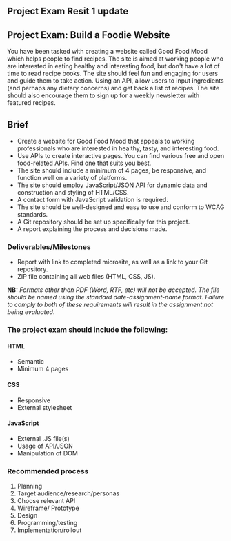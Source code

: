 ## Project Exam Resit 1 update

## Project Exam: Build a Foodie Website
You have been tasked with creating a website called Good Food Mood which helps people to find recipes. The site is aimed at working people who are interested in eating healthy and interesting food, but don't have a lot of time to read recipe books. The site should feel fun and engaging for
users and guide them to take action. Using an API, allow users to input ingredients (and perhaps any dietary concerns) and get back a list
of recipes. The site should also encourage them to sign up for a weekly newsletter with featured recipes. 

## Brief
-	Create a website for Good Food Mood that appeals to working professionals who are interested in healthy, tasty, and interesting food.
-	Use APIs to create interactive pages. You can find various free and open food-related APIs. Find one that suits you best.
-	The site should include a minimum of 4 pages, be responsive, and function well on a variety of platforms.
-	The site should employ JavaScript/JSON API for dynamic data and construction and styling of
HTML/CSS.
-	A contact form with JavaScript validation is required.
-	The site should be well-designed and easy to use and conform to WCAG standards.
-	A Git repository should be set up specifically for this project.
-	A report explaining the process and decisions made.

### Deliverables/Milestones
-	Report with link to completed microsite, as well as a link to your Git repository.
-	ZIP file containing all web files (HTML, CSS, JS).

**NB:** *Formats other than PDF (Word, RTF, etc) will not be accepted. The file should be named using the standard date-assignment-name format. Failure to comply to both of these requirements will result in the assignment not being evaluated*.

### The project exam should include the following:
#### HTML 
-	Semantic
-	Minimum 4 pages
#### CSS 
-	Responsive
-	External stylesheet
#### JavaScript  
-	External .JS file(s)
-	Usage of API/JSON
-	Manipulation of DOM

### Recommended process
1.	Planning
2.	Target audience/research/personas
3.	Choose relevant API 
4.	Wireframe/ Prototype
5.	Design
6.	Programming/testing
7.	Implementation/rollout
